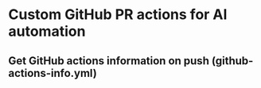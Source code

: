 # Custom GitHub PR actions for AI automation

[//]: # (update, commit and PR on this file for testing GitHub actions)

## Get GitHub actions information on push (github-actions-info.yml)